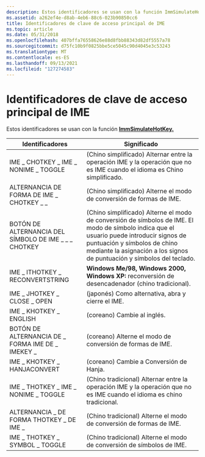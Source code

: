 ```yaml
---
description: Estos identificadores se usan con la función ImmSimulateHotKey.
ms.assetid: a262ef4e-d8ab-4eb6-88c6-023b90850cc6
title: Identificadores de clave de acceso principal de IME
ms.topic: article
ms.date: 05/31/2018
ms.openlocfilehash: 407bffa76558626e88d8fbb88343d82df5557a78
ms.sourcegitcommit: d75fc10b9f0825bbe5ce5045c90d4045e3c53243
ms.translationtype: MT
ms.contentlocale: es-ES
ms.lasthandoff: 09/13/2021
ms.locfileid: "127274583"
---
```

# <a name="ime-hot-key-identifiers"></a>Identificadores de clave de acceso principal de IME

Estos identificadores se usan con la función [**ImmSimulateHotKey.**](/windows/desktop/api/Imm/nf-imm-immsimulatehotkey)



| Identificadores                       | Significado                                                                                                                                                                                                 |
|-----------------------------------|---------------------------------------------------------------------------------------------------------------------------------------------------------------------------------------------------------|
| IME \_ CHOTKEY \_ IME \_ NONIME \_ TOGGLE | (Chino simplificado) Alternar entre la operación IME y la operación que no es IME cuando el idioma es Chino simplificado.                                                                                                  |
| ALTERNANCIA DE FORMA DE IME \_ CHOTKEY \_ \_       | (Chino simplificado) Alterne el modo de conversión de formas de IME.                                                                                                                                           |
| BOTÓN DE ALTERNANCIA DEL SÍMBOLO DE IME \_ \_ \_ CHOTKEY      | (Chino simplificado) Alterne el modo de conversión de símbolos de IME. El modo de símbolo indica que el usuario puede introducir signos de puntuación y símbolos de chino mediante la asignación a los signos de puntuación y símbolos del teclado. |
| IME \_ ITHOTKEY \_ RECONVERTSTRING    | **Windows Me/98, Windows 2000, Windows XP:** reconversión de desencadenador (chino tradicional).                                                                                                                |
| IME \_ JHOTKEY \_ CLOSE \_ OPEN         | (japonés) Como alternativa, abra y cierre el IME.                                                                                                                                                          |
| IME \_ KHOTKEY \_ ENGLISH             | (coreano) Cambie al inglés.                                                                                                                                                                             |
| BOTÓN DE ALTERNANCIA DE \_ FORMA IME DE \_ IMEKEY \_       | (coreano) Alterne el modo de conversión de formas de IME.                                                                                                                                                       |
| IME \_ KHOTKEY \_ HANJACONVERT        | (coreano) Cambie a Conversión de Hanja.                                                                                                                                                                    |
| IME \_ THOTKEY \_ IME \_ NONIME \_ TOGGLE | (Chino tradicional) Alternar entre la operación IME y la operación que no es IME cuando el idioma es chino tradicional.                                                                                                |
| ALTERNANCIA \_ DE FORMA THOTKEY \_ DE IME \_       | (Chino tradicional) Alterne el modo de conversión de formas de IME.                                                                                                                                          |
| IME \_ THOTKEY \_ SYMBOL \_ TOGGLE      | (Chino tradicional) Alterne el modo de conversión de símbolos de IME.                                                                                                                                         |



 

 

 



